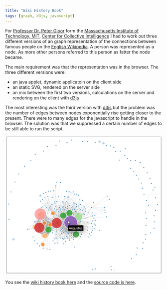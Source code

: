 ```yaml
---
title: "Wiki History Book"
tags: [graph, d3js, javascript]
---
```


For [Professor Dr. Peter Gloor][gloor] form the [Massachusetts Institute of Technology, MIT][mit], [Center for Collective Intelligence][cci] I had to work out three different versions of an graph representation of the connections between famous people on the [English Wikipedia][en-wikipedia]. A person was represented as a node. As more other persons referred to this person as fatter the node became.

The main requirement was that the representation was in the browser. The three different versions were:

* an java applet, dynamic applicatoin on the client side
* an static SVG, rendered on the server side
* an mix between the first two versions, calculations on the server and rendering on the client with [d3js][d3js]

The most interesting was the third version with [d3js][d3js] but the problem was the number of edges between nodes exponentially rise getting closer to the present. There were to many edges for the javascript to handle in the browser. The solution was that we suppressed a certain number of edges to be still able to run the script.

![Dynamic Version of the Wiki History Book](/images/blog/2014-07-09-wiki-history-book-dynamic.png)

You see the [wiki history book here][wikihistorybook] and the [source code is here][wikihistorybook-source].

[gloor]: http://cci.mit.edu/pgloor/
[mit]: http://www.mit.edu/
[cci]: http://cci.mit.edu
[en-wikipedia]: http://en.Wikipedia.org
[d3js]: http://d3js.org/
[wikihistorybook]: http://ol19ns18004.fhnw.ch:8080/wikihistorybook/
[wikihistorybook-source]: https://github.com/kubera/wikihistorybook
